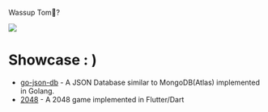    Wassup Tom👋?
   
<a href="http://www.github.com/shubhexists"><img src="https://github-readme-streak-stats.herokuapp.com/?user=shubhexists&stroke=ffffff&background=1c1917&ring=0891b2&fire=0891b2&currStreakNum=ffffff&currStreakLabel=0891b2&sideNums=ffffff&sideLabels=ffffff&dates=ffffff&hide_border=true" /></a>
# Showcase : )
- [go-json-db](https://github.com/shubhexists/go-json-db) - A JSON Database similar to MongoDB(Atlas) implemented in Golang.
- [2048](https://github.com/shubhexists/2048) - A 2048 game implemented in Flutter/Dart
